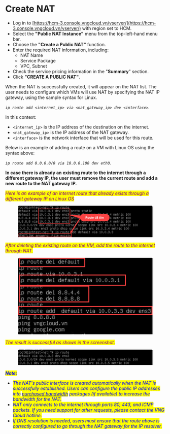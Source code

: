 # Create NAT

* Log in to [https://hcm-3.console.vngcloud.vn/vserver/](https://hcm-3.console.vngcloud.vn/vserver/) with region set to HCM.
* Select the **"Public NAT Instance"** menu from the top-left-hand menu bar.
* Choose the **"Create a Public NAT"** function.
* Enter the required NAT information, including:
  * NAT Name
  * Service Package
  * VPC, Subnet
* Check the service pricing information in the "**Summary**" section.
* Click **"CREATE A PUBLIC NAT"**.

When the NAT is successfully created, it will appear on the NAT list. The user needs to configure which VMs will use NAT by specifying the NAT IP gateway, using the sample syntax for Linux.&#x20;

_`ip route add <internet_ip> via <nat_gateway_ip> dev <interface>`._

In this context:

* `<internet_ip>` is the IP address of the destination on the internet.
* `<nat_gateway_ip>` is the IP address of the NAT gateway.
* `<interface>` is the network interface that will be used for this route.

Below is an example of adding a route on a VM with Linux OS using the syntax above:

&#x20;_`ip route add 0.0.0.0/0 via 10.0.0.100 dev eth0`._

**In case there is already an existing route to the internet through a different gateway IP, the user must remove the current route and add a new route to the NAT gateway IP.**

_<mark style="color:purple;">Here is an example of an internet route that already exists through a different gateway IP on Linux OS</mark>_

<figure><img src="../../.gitbook/assets/image (270).png" alt=""><figcaption></figcaption></figure>

_<mark style="color:purple;">After deleting the existing route on the VM, add the route to the internet through NAT.</mark>_

<figure><img src="../../.gitbook/assets/image (271).png" alt=""><figcaption></figcaption></figure>

_<mark style="color:purple;">The result is successful as shown in the screenshot.</mark>_

<figure><img src="../../.gitbook/assets/image (272).png" alt=""><figcaption></figcaption></figure>

_<mark style="color:blue;">**Note:**</mark>_

* _<mark style="color:blue;">The NAT's public interface is created automatically when the NAT is successfully established. Users can configure the public IP addresses into</mark>_ [_<mark style="color:blue;">purchased bandwidth</mark>_](https://docs.vngcloud.vn/vng-cloud-document/vserver/compute-hcm03-1a/vpc/bandwidth/datatransfers-bandwidth-service) _<mark style="color:blue;">packages (if available) to increase the bandwidth for the NAT.</mark>_
* _<mark style="color:blue;">NAT only connects to the internet through ports 80, 443, and ICMP packets. If you need support for other requests, please contact the VNG Cloud hotline.</mark>_
* _<mark style="color:blue;">If DNS resolution is needed, users must ensure that the route above is correctly configured to go through the NAT gateway for the IP resolver.</mark>_

